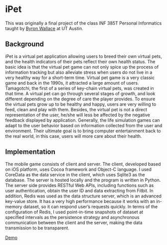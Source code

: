 # iPet

This was originally a final project of the class INF 385T Personal Informatics taught by [Byron Wallace](http://users.ece.utexas.edu/~ethomaz/) at UT Austin.

## Background

iPet is a virtual pet application allowing users to breed their own virtual pets, and the health indicators of their pets reflect their own health status. The basic idea is that the virtual pet game can not only spice up the process of information tracking but also alleviate stress when users do not live in a very healthy way for a short-term time. Virtual pet game is a very classic game and back in the 1990s, it attracted a large amount of users. Tamagotchi, the first of a series of key-chain virtual pets, was created in that time. A virtual pet can go through several stages of growth, and look different depending on the degree of care the player provides. To ensure the virtual pets grow up to be healthy and happy, users are very willing to feed, clean and play with them. Besides, the virtual pet is not a direct representation of the user, he/she will less be affected by the negative feedback displayed by application. Generally, the life simulation games can adapt to the user behavior based on information collected from the user and environment. Their ultimate goal is to bring computer entertainment back to the real world, in this case, users will more care about their health.

## Implementation

The mobile game consists of client and server. The client, developed based on iOS platform, uses Cocoa framework and Object-C language. I used CoreData as the data service in the
client, which uses Sqlite3 as the database. The server is hosted locally and the program is written in Python. The server side provides RESTful Web APIs, including functions such as user
authentication, obtain the user ID and data extracting from Fitbit. In addition, Redis was used as the data structure server, which is an advanced key-value store. It has a very high performance because it works with an in-memory dataset, so it can respond user’s requests quickly. In terms of the configuration of Redis, I used point-in-time snapshots of dataset at specified intervals as the persistence strategy and asynchronous communication between the client and the server, making the data transmission to be transparent.

[Demo](https://www.youtube.com/watch?v=N9iZ3l7Drvw)
